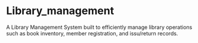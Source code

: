 # Library_management
 A Library Management System built to efficiently manage library operations such as book inventory, member registration, and issu/return records.
